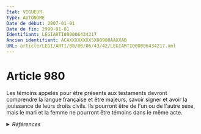 ```yaml
---
État: VIGUEUR
Type: AUTONOME
Date de début: 2007-01-01
Date de fin: 2999-01-01
Identifiant: LEGIARTI000006434217
Ancien identifiant: ACAXXXXXXXX5X00980AAXXAB
URL: article/LEGI/ARTI/00/00/06/43/42/LEGIARTI000006434217.xml
---
```


<h1>Article 980</h1>

Les témoins appelés pour être présents aux testaments devront comprendre la
langue française et être majeurs, savoir signer et avoir la jouissance de leurs
droits civils. Ils pourront être de l'un ou de l'autre sexe, mais le mari et la
femme ne pourront être témoins dans le même acte.


<details>
  <summary><em>Références</em></summary>

  <h2>Articles faisant référence à l'article</h2>
  
  <ul>
    <li>
      <a href="https://legal.tricoteuses.fr//redirection/LEGIARTI000006284843?vers=git&vers=legifrance">LOI n° 2006-728 du 23 juin 2006 portant réforme des successions et des libéralités - article 9 ENTIEREMENT_MODIF</a> MODIFICATION cible
    </li>
    <li>
      <a href="https://legal.tricoteuses.fr//redirection/LEGIARTI000006284850?vers=git&vers=legifrance">LOI n° 2006-728 du 23 juin 2006 portant réforme des successions et des libéralités - article 16 ENTIEREMENT_MODIF</a> MODIFICATION cible
    </li>
  </ul>
  
  <h2>Références faites par l'article</h2>
  
  <ul>
    <li>
      CODIFICATION source Loi 1803-05-03
    </li>
    <li>
      2006-06-23 MODIFICATION source <a href="https://legal.tricoteuses.fr//redirection/LEGIARTI000006284850?vers=git&vers=legifrance">LOI n° 2006-728 du 23 juin 2006 portant réforme des successions et des libéralités - article 16 ENTIEREMENT_MODIF</a>
    </li>
    <li>
      2006-06-23 MODIFICATION source <a href="https://legal.tricoteuses.fr//redirection/LEGIARTI000006284843?vers=git&vers=legifrance">LOI n° 2006-728 du 23 juin 2006 portant réforme des successions et des libéralités - article 9 ENTIEREMENT_MODIF</a>
    </li>
  </ul>
</details>

